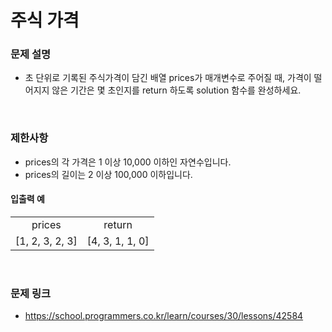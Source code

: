 # 주식 가격

### 문제 설명
- 초 단위로 기록된 주식가격이 담긴 배열 prices가 매개변수로 주어질 때, 가격이 떨어지지 않은 기간은 몇 초인지를 return 하도록 solution 함수를 완성하세요.

<br>

### 제한사항
- prices의 각 가격은 1 이상 10,000 이하인 자연수입니다.
- prices의 길이는 2 이상 100,000 이하입니다.

#### 입출력 예
|||
|:---:|:---:|
|prices|return|
|\[1, 2, 3, 2, 3\]|\[4, 3, 1, 1, 0\]|

<br>

### 문제 링크
- https://school.programmers.co.kr/learn/courses/30/lessons/42584